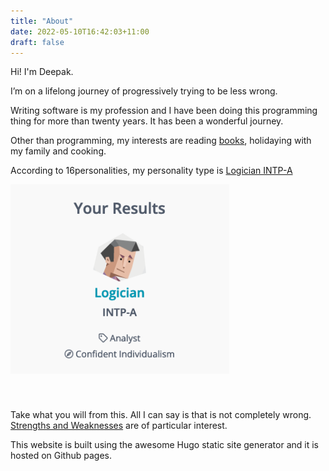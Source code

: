 ```yaml
---
title: "About"
date: 2022-05-10T16:42:03+11:00
draft: false
---
```


Hi! I'm Deepak.

I’m on a lifelong journey of progressively trying to be less wrong.

Writing software is my profession and I have been doing this programming thing for more than twenty years. It has been a wonderful journey.

Other than programming, my interests are reading <a href="/books">books</a>, holidaying with my family and cooking.

According to 16personalities, my personality type is [Logician INTP-A](https://www.16personalities.com/intp-personality)

<img src="/images/personality-type.png" style="width:350px;margin-bottom:40px;" />

Take what you will from this. All I can say is that is not completely wrong. [Strengths and Weaknesses](https://www.16personalities.com/intp-strengths-and-weaknesses) are of particular interest.

This website is built using the awesome Hugo static site generator and it is hosted on Github pages.
